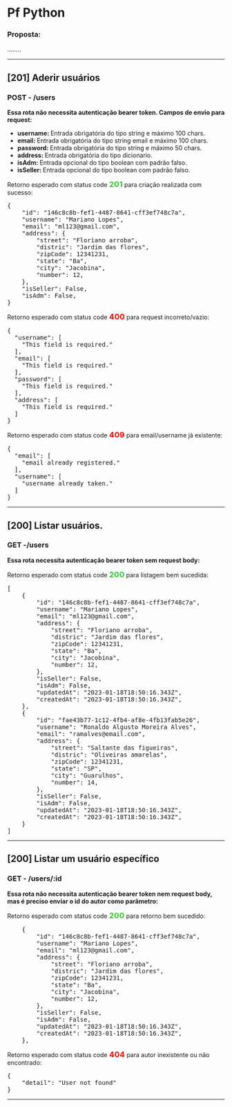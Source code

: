 <h1>Pf Python</h1>

<h3><strong>Proposta:</strong></h3>
<p>........</p>
<hr noshade />

<h2>[201] Aderir usuários </h2>
<h3>POST - /users</h3>

<strong>Essa rota não necessita autenticação bearer token. Campos de envio para request:</strong>

<ul>
    <li><strong>username: </strong>Entrada obrigatória do tipo string e máximo 100 chars.</li>
    <li><strong>email: </strong>Entrada obrigatória do tipo string email e máximo 100 chars.</li>
    <li><strong>password: </strong>Entrada obrigatória do tipo string e máximo 50 chars.</li>
    <li><strong>address: </strong>Entrada obrigatória do tipo dicionario.</li>
    <li><strong>isAdm: </strong>Entrada opcional do tipo boolean com padrão falso.</li>
    <li><strong>isSeller: </strong>Entrada opcional do tipo boolean com padrão falso.</li>
</ul>

<p>Retorno esperado com status code <strong style="color:LimeGreen;font-size:18px">201</strong> para criação realizada com sucesso:</p>
<pre>
{
    "id": "146c8c8b-fef1-4487-8641-cff3ef748c7a",
    "username": "Mariano Lopes",
    "email": "ml123@gmail.com",    
    "address": {
        "street": "Floriano arroba",
        "distric": "Jardim das flores",
        "zipCode": 12341231,
        "state": "Ba",
        "city": "Jacobina",
        "number": 12,
    },
    "isSeller": False,
    "isAdm": False,
}
</pre>
<p>Retorno esperado com status code <strong style="color:red;font-size:18px">400</strong> para request incorreto/vazio:</p>
<pre>
{
  "username": [
    "This field is required."
  ],
  "email": [
    "This field is required."
  ],
  "password": [
    "This field is required."
  ],
  "address": [
    "This field is required."
  ]
}
</pre>
<p>Retorno esperado com status code <strong style="color:red;font-size:18px">409</strong> para email/username já existente:</p>
<pre>
{
  "email": [
    "email already registered."
  ],
  "username": [
    "username already taken."
  ]
}
</pre>
<hr noshade />

<h2>[200] Listar usuários.</h2>
<h3> GET -/users</h3>

<strong>Essa rota necessita autenticação bearer token sem request body:</strong>

<p>Retorno esperado com status code <strong style="color:LimeGreen;font-size:18px">200</strong> para listagem bem sucedida:</p>
<pre>
[
    {
        "id": "146c8c8b-fef1-4487-8641-cff3ef748c7a",
        "username": "Mariano Lopes",
        "email": "ml123@gmail.com",    
        "address": {
            "street": "Floriano arroba",
            "distric": "Jardim das flores",
            "zipCode": 12341231,
            "state": "Ba",
            "city": "Jacobina",
            "number": 12,
        },
        "isSeller": False,
        "isAdm": False,
        "updatedAt": "2023-01-18T18:50:16.343Z",
        "createdAt": "2023-01-18T18:50:16.343Z",
    },
    {
        "id": "fae43b77-1c12-4fb4-af8e-4fb13fab5e26",
        "username": "Ronaldo Algusto Moreira Alves",
        "email": "ramalves@email.com",
        "address": {
            "street": "Saltante das figueiras",
            "distric": "Oliveiras amarelas",
            "zipCode": 12341231,
            "state": "SP",
            "city": "Guarulhos",
            "number": 14,
        },
        "isSeller": False,
        "isAdm": False,
        "updatedAt": "2023-01-18T18:50:16.343Z",
        "createdAt": "2023-01-18T18:50:16.343Z",
    }
]
</pre>
<hr noshade />

<h2>[200] Listar um usuário específico</h2>
<h3>GET - /users/:id</h3>

<strong>Essa rota não necessita autenticação bearer token nem request body, mas é preciso enviar o id do autor como parâmetro:</strong>

<p>Retorno esperado com status code <strong style="color:LimeGreen;font-size:18px">200</strong> para retorno bem sucedido:</p>
<pre>
    {
        "id": "146c8c8b-fef1-4487-8641-cff3ef748c7a",
        "username": "Mariano Lopes",
        "email": "ml123@gmail.com",    
        "address": {
            "street": "Floriano arroba",
            "distric": "Jardim das flores",
            "zipCode": 12341231,
            "state": "Ba",
            "city": "Jacobina",
            "number": 12,
        },
        "isSeller": False,
        "isAdm": False,
        "updatedAt": "2023-01-18T18:50:16.343Z",
        "createdAt": "2023-01-18T18:50:16.343Z",
    },
</pre>
<p>Retorno esperado com status code <strong style="color:red;font-size:18px">404</strong> para autor inexistente ou não encontrado:</p>
<pre>
{
    "detail": "User not found"
}
</pre>
<hr noshade />
